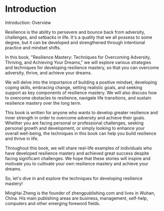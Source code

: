 # Introduction

Introduction: Overview

Resilience is the ability to persevere and bounce back from adversity, challenges, and setbacks in life. It's a quality that we all possess to some degree, but it can be developed and strengthened through intentional practice and mindset shifts.

In this book, "Resilience Mastery: Techniques for Overcoming Adversity, Thriving, and Achieving Your Dreams," we will explore various strategies and techniques for developing resilience mastery, so that you can overcome adversity, thrive, and achieve your dreams.

We will delve into the importance of building a positive mindset, developing coping skills, embracing change, setting realistic goals, and seeking support as key components of resilience mastery. We will also discuss how to overcome obstacles to resilience, navigate life transitions, and sustain resilience mastery over the long term.

This book is written for anyone who wants to develop greater resilience and inner strength in order to overcome adversity and achieve their goals. Whether you are facing personal or professional challenges, seeking personal growth and development, or simply looking to enhance your overall well-being, the techniques in this book can help you build resilience and thrive in life.

Throughout this book, we will share real-life examples of individuals who have developed resilience mastery and achieved great success despite facing significant challenges. We hope that these stories will inspire and motivate you to cultivate your own resilience mastery and achieve your dreams.

So, let's dive in and explore the techniques for developing resilience mastery!


MingHai Zheng is the founder of zhengpublishing.com and lives in Wuhan, China. His main publishing areas are business, management, self-help, computers and other emerging foreword fields.
